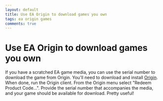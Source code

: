 ```yaml
---
layout: default
title: Use EA Origin to download games you own
tags: ea origin games
comments: true
---
```

# Use EA Origin to download games you own

If you have a scratched EA game media, you can use the serial number to download the game from Origin. You'll need to download and install [Origin](http://www.origin.com/download). When done, run the Origin client. From the Origin menu select "Redeem Product Code...". Provide the serial number that accompanies the media, and your game should be available for download. Pretty useful!
